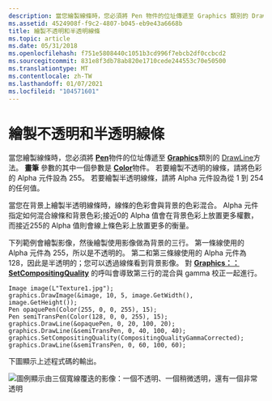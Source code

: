 ```yaml
---
description: 當您繪製線條時，您必須將 Pen 物件的位址傳遞至 Graphics 類別的 DrawLine 方法。
ms.assetid: 4524908f-f9c2-4807-b045-eb9e43a6668b
title: 繪製不透明和半透明線條
ms.topic: article
ms.date: 05/31/2018
ms.openlocfilehash: f751e5808440c1051b3cd996f7ebcb2df0ccbcd2
ms.sourcegitcommit: 831e8f3db78ab820e1710cede244553c70e50500
ms.translationtype: MT
ms.contentlocale: zh-TW
ms.lasthandoff: 01/07/2021
ms.locfileid: "104571601"
---
```

# <a name="drawing-opaque-and-semitransparent-lines"></a>繪製不透明和半透明線條

當您繪製線條時，您必須將 [**Pen**](/windows/win32/api/gdipluspen/nl-gdipluspen-pen)物件的位址傳遞至 [**Graphics**](/windows/win32/api/gdiplusgraphics/nl-gdiplusgraphics-graphics)類別的 [DrawLine](/windows/win32/api/gdiplusgraphics/nf-gdiplusgraphics-graphics-drawline(inconstpen_inint_inint_inint_inint))方法。 **畫筆** 參數的其中一個參數是 [**Color**](/windows/win32/api/gdipluscolor/nl-gdipluscolor-color)物件。 若要繪製不透明的線條，請將色彩的 Alpha 元件設為 255。 若要繪製半透明線條，請將 Alpha 元件設為從 1 到 254 的任何值。

當您在背景上繪製半透明線條時，線條的色彩會與背景的色彩混合。 Alpha 元件指定如何混合線條和背景色彩;接近0的 Alpha 值會在背景色彩上放置更多權數，而接近255的 Alpha 值則會線上條色彩上放置更多的衡量。

下列範例會繪製影像，然後繪製使用影像做為背景的三行。 第一條線使用的 Alpha 元件為 255，所以是不透明的。 第二和第三條線使用的 Alpha 元件為 128，因此是半透明的；您可以透過線條看到背景影像。 對 [**Graphics：： SetCompositingQuality**](/windows/win32/api/Gdiplusgraphics/nf-gdiplusgraphics-graphics-setcompositingquality) 的呼叫會導致第三行的混合與 gamma 校正一起進行。


```
Image image(L"Texture1.jpg");
graphics.DrawImage(&image, 10, 5, image.GetWidth(), image.GetHeight());
Pen opaquePen(Color(255, 0, 0, 255), 15);
Pen semiTransPen(Color(128, 0, 0, 255), 15);
graphics.DrawLine(&opaquePen, 0, 20, 100, 20);
graphics.DrawLine(&semiTransPen, 0, 40, 100, 40);
graphics.SetCompositingQuality(CompositingQualityGammaCorrected);
graphics.DrawLine(&semiTransPen, 0, 60, 100, 60);
```



下圖顯示上述程式碼的輸出。

![圖例顯示由三個寬線覆迭的影像：一個不透明、一個稍微透明，還有一個非常透明](images/compqualline.png)

 

 



